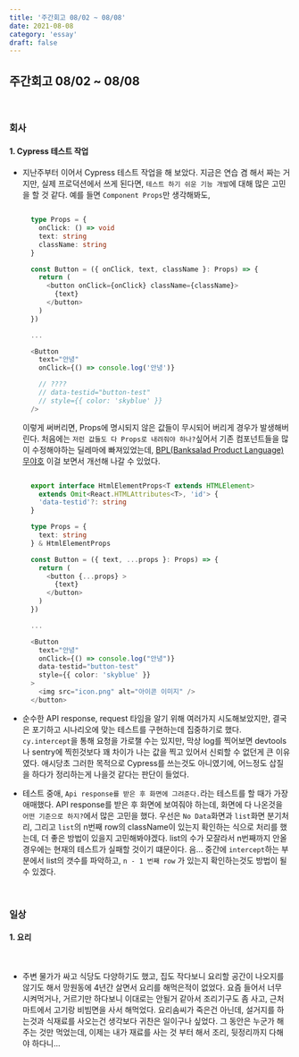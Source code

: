 ```yaml
---
title: '주간회고 08/02 ~ 08/08'
date: 2021-08-08
category: 'essay'
draft: false
---
```


## 주간회고 08/02 ~ 08/08

<br>

### 회사

#### 1. Cypress 테스트 작업

- 지난주부터 이어서 Cypress 테스트 작업을 해 보았다. 지금은 연습 겸 해서 짜는 거지만, 실제 프로덕션에서 쓰게 된다면, `테스트 하기 쉬운 기능 개발`에 대해 많은 고민을 할 것 같다. 예를 들면 `Component Props`만 생각해봐도,

  ```typescript

    type Props = {
      onClick: () => void
      text: string
      className: string
    }

    const Button = ({ onClick, text, className }: Props) => {
      return (
        <button onClick={onClick} className={className}>
          {text}
        </button>
      )
    })

    ...

    <Button
      text="안녕"
      onClick={() => console.log('안녕')}

      // ????
      // data-testid="button-test"
      // style={{ color: 'skyblue' }}
    />

  ```

  이렇게 써버리면, Props에 명시되지 않은 값들이 무시되어 버리게 경우가 발생해버린다. 처음에는 `저런 값들도 다 Props로 내려줘야 하나?`싶어서 기존 컴포넌트들을 많이 수정해야하는 딜레마에 빠져있었는데,
  [BPL(Banksalad Product Language) 무야호](https://tv.naver.com/v/20411237?query=%EB%84%A4%EC%9D%B4%EB%B2%84%ED%85%8C%ED%81%AC[…]45276:5581357:5867808:9808088:8457547:10010554:6001189:5328303)
  이걸 보면서 개선해 나갈 수 있었다.

  ```typescript

    export interface HtmlElementProps<T extends HTMLElement>
      extends Omit<React.HTMLAttributes<T>, 'id'> {
      'data-testid'?: string
    }

    type Props = {
      text: string
    } & HtmlElementProps

    const Button = ({ text, ...props }: Props) => {
      return (
        <button {...props} >
          {text}
        </button>
      )
    })

    ...

    <Button
      text="안녕"
      onClick={() => console.log("안녕")}
      data-testid="button-test"
      style={{ color: 'skyblue' }}
    >
      <img src="icon.png" alt="아이콘 이미지" />
    </button>

  ```

- 순수한 API response, request 타임을 알기 위해 여러가지 시도해보았지만, 결국은 포기하고 시나리오에 맞는 테스트를 구현하는데 집중하기로 했다. `cy.intercept`을 통해 요청을 가로챌 수는 있지만, 막상 log를 찍어보면 devtools나 sentry에 찍힌것보다 꽤 차이가 나는 값을 찍고 있어서 신뢰할 수 없던게 큰 이유였다. 애시당초 그러한 목적으로 Cypress를 쓰는것도 아니였기에, 어느정도 삽질을 하다가 정리하는게 나을것 같다는 판단이 들었다.

- 테스트 중애, `Api response를 받은 후 화면에 그려준다.`라는 테스트를 할 때가 가장 애매했다. API response를 받은 후 화면에 보여줘야 하는데, 화면에 다 나온것을 `어떤 기준으로 하지?`에서 많은 고민을 했다. 우선은 `No Data`화면과 `list`화면 분기처리, 그리고 `list`의 n번째 row의 className이 있는지 확인하는 식으로 처리를 했는데, 더 좋은 방법이 있을지 고민해봐야겠다. list의 수가 모잘라서 n번째까지 안올 경우에는 현재의 테스트가 실패할 것이기 떄문이다. 음... 중간에 `intercept`하는 부분에서 list의 갯수를 파악하고, `n - 1 번째 row` 가 있는지 확인하는것도 방법이 될 수 있겠다.

<br>

### 일상

#### 1. 요리

  <br>

- 주변 물가가 싸고 식당도 다양하기도 했고, 집도 작다보니 요리할 공간이 나오지를 않기도 해서 망원동에 4년간 살면서 요리를 해먹은적이 없었다. 요즘 들어서 너무 시켜먹거나, 거르기만 하다보니 이대로는 안될거 같아서 조리기구도 좀 사고, 근처 마트에서 고기랑 비빔면을 사서 해먹었다. 요리솜씨가 죽은건 아닌데, 설거지를 하는것과 식재료를 사오는건 생각보다 귀찬은 일이구나 싶었다. 그 동안은 누군가 해주는 것만 먹었는데, 이제는 내가 재료를 사는 것 부터 해서 조리, 뒷정리까지 다해야 하다니...
